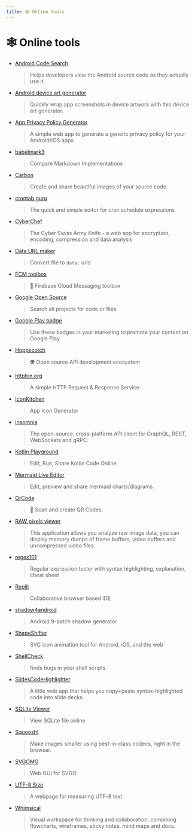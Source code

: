 ```yaml
---
title: 🕸️ Online tools
---
```


# 🕸️ Online tools

- [Android Code Search](https://cs.android.com/)
  > Helps developers view the Android source code as they actually use it
- [Android device art generator](https://developer.android.com/distribute/marketing-tools/device-art-generator)
  > Quickly wrap app screenshots in device artwork with this device art generator.
- [App Privacy Policy Generator](https://app-privacy-policy-generator.firebaseapp.com/)
  > A simple web app to generate a generic privacy policy for your Android/iOS apps
- [babelmark3](https://babelmark.github.io/)
  > Compare Markdown Implementations
- [Carbon](https://carbon.now.sh/)
  > Create and share beautiful images of your source code.
- [crontab guru](https://crontab.guru/)
  > The quick and simple editor for cron schedule expressions
- [CyberChef](https://gchq.github.io/CyberChef/)
  > The Cyber Swiss Army Knife - a web app for encryption, encoding, compression and data analysis
- [Data URL maker](https://dataurl-app.web.app/)
  > Convert file to `data:` urls
- [FCM toolbox](https://simonmarquis.github.io/FCM-toolbox)
  > 📲 Firebase Cloud Messaging toolbox
- [Google Open Source](https://cs.opensource.google/)
  > Search all projects for code or files
- [Google Play badge](https://play.google.com/intl/en_us/badges/)
  > Use these badges in your marketing to promote your content on Google Play
- [Hoppscotch](https://hoppscotch.io/)
  > 👽 Open source API development ecosystem
- [httpbin.org](https://httpbin.org/)
  > A simple HTTP Request & Response Service.
- [IconKitchen](https://icon.kitchen/)
  > App Icon Generator
- [insomnia](https://github.com/Kong/insomnia)
  > The open-source, cross-platform API client for GraphQL, REST, WebSockets and gRPC.
- [Kotlin Playground](https://play.kotlinlang.org/)
  > Edit, Run, Share Kotlin Code Online
- [Mermaid Live Editor](https://mermaid-js.github.io/mermaid-live-editor/)
  > Edit, preview and share mermaid charts/diagrams.
- [QrCode](https://simonmarquis.github.io/QrCode/)
  > 🏁 Scan and create QR Codes.
- [RAW pixels viewer](http://rawpixels.net/)
  > This application allows you analyze raw image data, you can display memory dumps of frame buffers, video buffers and uncompressed video files.
- [regex101](https://regex101.com/)
  > Regular expression tester with syntax highlighting, explanation, cheat sheet
- [Replit](https://replit.com/)
  > Collaborative browser based IDE
- [shadow4android](https://inloop.github.io/shadow4android/)
  > Android 9-patch shadow generator
- [ShapeShifter](https://shapeshifter.design/)
  > SVG icon animation tool for Android, iOS, and the web
- [ShellCheck](https://www.shellcheck.net/)
  > finds bugs in your shell scripts.
- [SlidesCodeHighlighter](https://romannurik.github.io/SlidesCodeHighlighter/)
  > A little web app that helps you copy+paste syntax-highlighted code into slide decks.
- [SQLite Viewer](https://inloop.github.io/sqlite-viewer/)
  > View SQLite file online
- [Squoosh!](https://squoosh.app/)
  > Make images smaller using best-in-class codecs, right in the browser.
- [SVGOMG](https://jakearchibald.github.io/svgomg/)
  > Web GUI for SVGO
- [UTF-8 Size](https://nightlynexus.github.io/utf8size/)
  > A webpage for measuring UTF-8 text
- [Whimsical](https://whimsical.com/)
  > Visual workspace for thinking and collaboration, combining flowcharts, wireframes, sticky notes, mind maps and docs.

